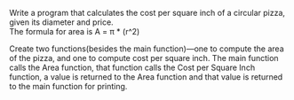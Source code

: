 Write a program that calculates the cost per square inch of a circular pizza, given its diameter and price.  
The formula for area is A = π * (r^2) 


Create two functions(besides the main function)—one to compute the area of the pizza, and one to compute cost per square inch. 
The main function calls the Area function, that function calls the Cost per Square Inch function, 
a value is returned to the Area function and that value is returned to the main function for printing.
